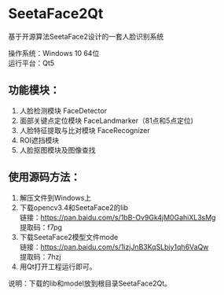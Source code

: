 # SeetaFace2Qt
基于开源算法SeetaFace2设计的一套人脸识别系统

操作系统：Windows 10 64位  
运行平台：Qt5  

## 功能模块：  
1. 人脸检测模块 FaceDetector  
2. 面部关键点定位模块 FaceLandmarker（81点和5点定位)  
3. 人脸特征提取与比对模块 FaceRecognizer  
4. ROI遮挡模块  
5. 人脸抠图模块及图像查找  

## 使用源码方法：  
1. 解压文件到Windows上    
2. 下载opencv3.4和SeetaFace2的lib  
    链接：https://pan.baidu.com/s/1bB-Ov9Gk4jM0GahiXL3sMg   
    提取码：f7pg  
3. 下载SeetaFace2模型文件mode  
    链接：https://pan.baidu.com/s/1izjJnB3KqSLbjy1qh6VaQw  
    提取码：7hzj  
4. 用Qt打开工程运行即可。  

说明：下载的lib和model放到根目录SeetaFace2Qt。
